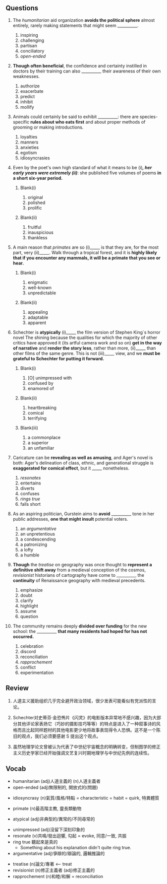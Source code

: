 ## Questions
1. The *humanitarian* aid organization **avoids the political sphere** almost entirely, rarely making statements that might seem __________.
	1. inspiring
	1. challenging
	1. partisan
	1. conciliatory
	1. *open-ended*

2. **Though often beneficial**, the confidence and certainty instilled in doctors by their training can also __________ their awareness of their own weaknesses.
	1. authorize
	1. exacerbate
	1. predict
	1. inhibit
	1. mollify

3. Animals could certainly be said to exhibit __________: there are species-specific **rules about who eats first** and about proper methods of grooming or making introductions.
	1. loyalties
	1. manners
	1. anxieties
	1. egotism
	1. idiosyncrasies

4. Even by the poet's own high standard of what it means to be (i)_____, her early years were extremely (ii)_____: she published five volumes of poems **in a short six-year period.**
	1. Blank(i)
		1. original
		1. polished
		1. prolific
	
	2. Blank(ii)
		1. fruitful
		1. inauspicious
		1. thankless

5. A main reason that *primates* are so (i)_____ is that they are, for the most part, very (ii)_____. Walk through a tropical forest, and it is **highly likely that if you encounter any mammals, it will be a primate that you see or hear.**
	1. Blank(i)
		1. enigmatic
		1. well-known
		1. unpredictable
		
	2. Blank(ii)
		1. appealing
		1. adaptable
		1. apparent

6. Schechter is **atypically** (i)_____ the film version of Stephen King`s horror novel The shining because the qualities for which the majority of other critics have approved it (its artful camera work and so on) **get in the way of narrative** and **render the story less**, rather than more, (ii)_____ than other films of the same genre. This is not (iii)_____ view, and we **must be grateful to Schechter for putting it forward.**
	1. Blank(i)
		1. [O] unimpressed with
		1. confused by
		1. enamored of
	
	2. Blank(ii)
		1. heartbreaking
		1. comical
		1. terrifying
	
	3. Blank(iii)
		1. a commonplace
		1. a superior
		1. an unfamiliar

7. Caricature can be **revealing as well as amusing**, and Ager's novel is both: Ager's delineation of class, ethnic, and generational struggle is **exaggerated for comical effect**, but it _____ nonetheless.
	1. *resonates*
	1. entertains
	1. diverts
	1. confuses
	1. *rings true*
	1. falls short

8. As an aspiring politician, Gurstein aims to **avoid** __________ tone in her public addresses, **one that might insult** potential voters.
	1. an *argumentative*
	1. an unpretentious
	1. a condescending
	1. a patronizing
	1. a lofty
	1. a humble

9. **Though** the *treatise* on geography was once thought to **represent a definitive shift away** from a medieval conception of the cosmos, *revisionist* historians of cartography have come to __________ the **continuity** of Renaissance geography with medieval precedents.
	1. emphasize
	1. doubt
	1. clarify
	1. highlight
	1. assume
	1. question

10. The community remains deeply **divided over funding** for the new school: the __________ **that many residents had hoped for has not occurred.**
	1. celebration
	1. discord
	1. reconciliation
	1. *rapprochement*
	1. conflict
	1. experimentation

## Review
1. 人道主义援助组织几乎完全避开政治领域，很少发表可能看似有党派性的言论。

6. Schechter对史蒂芬·金恐怖片《闪灵》的电影版本异常地不感兴趣，因为大部分其他评论家表扬它（巧妙的摄影技巧等等）的特点是进入了一种叙事诗的风格而且比起同样题材的其他电影更少地将故事表现得令人恐惧。这不是一个陈旧的观点，我们必须要感谢 S 提出这个观点。

9. 虽然地理学论文曾被认为代表了中世纪宇宙概念的明确转变，但制图学的修正主义历史学家已经开始强调文艺复兴时期地理学与中世纪先例的连续性。

## Vocab
- humanitarian (adj)人道主義的 (n)人道主義者
- open-ended (adj)無限制的, 開放式的(問題)
+ idiosyncrasy (n)氣質/風格/特點 = characteristic = habit = quirk, 特異體質 
* primate (n)最高階主教, 靈長類動物 
+ atypical (adj)非典型的/異常的/不同尋常的
- unimpressed (adj)沒留下深刻印象的
- resonate (v)共鳴/發出迴響, 勾起 = evoke, 同意/一致, 共振
- ring true 聽起來是真的
	- Something about his explanation didn't quite ring true.
- argumentative (adj)爭辯的/辯論的, 邏輯推論的
+ treatise (n)論文/專著 <-- treat
+ revisionist (n)修正主義者 (adj)修正主義的
+ rapprochement (n)和睦/和解 = reconciliation